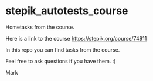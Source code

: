 # stepik_autotests_course
Hometasks from the course. 

Here is a link to the course https://stepik.org/course/74911

In this repo you can find tasks from the course. 

Feel free to ask questions if you have them. :) 

Mark
